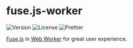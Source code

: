 # fuse.js-worker

![Version](https://img.shields.io/github/package-json/v/kamilmielnik/fuse.js-worker)
![License](https://img.shields.io/npm/l/fuse.js-worker)
![Prettier](https://github.com/kamilmielnik/fuse.js-worker/workflows/Prettier/badge.svg)

[Fuse.js](https://fusejs.io/) in [Web Worker](https://developer.mozilla.org/en-US/docs/Web/API/Web_Workers_API) for great user experience.
